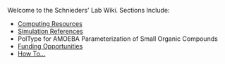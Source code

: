 Welcome to the Schnieders' Lab Wiki.
Sections Include:
* [Computing Resources](https://github.com/SchniedersLab/lab-info/blob/main/ComputeResources.md)
* [Simulation References](https://github.com/SchniedersLab/lab-info/blob/main/SimulationReferences.md)
* PolType for AMOEBA Parameterization of Small Organic Compounds
* [Funding Opportunities](https://github.com/SchniedersLab/lab-info/blob/main/FundingOpportunities.md)
* [How To...](https://github.com/SchniedersLab/lab-info/blob/main/HowTo.md)
